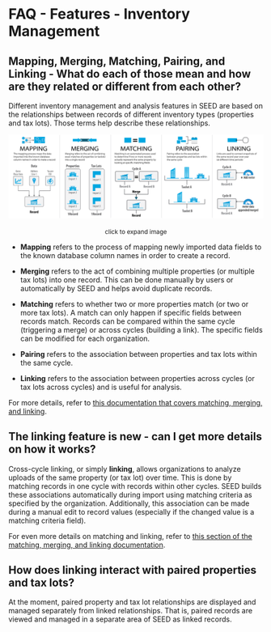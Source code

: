 # FAQ - Features - Inventory Management

## Mapping, Merging, Matching, Pairing, and Linking - What do each of those mean and how are they related or different from each other?

Different inventory management and analysis features in SEED are based on the relationships between records of different inventory types (properties and tax lots). Those terms help describe these relationships.

<!-- ![! Mapping Diagram](../../images/mapping_diagram.png) -->
<a href="../../../images/mapping_diagram.png" target="_blank"><img src="../../../images/mapping_diagram.png"></a>
<center><span style="font-size:0.85em;"> click to expand image</span></center>

* **Mapping** refers to the process of mapping newly imported data fields to the known database column names in order to create a record.

* **Merging** refers to the act of combining multiple properties (or multiple tax lots) into one record. This can be done manually by users or automatically by SEED and helps avoid duplicate records.

* **Matching** refers to whether two or more properties match (or two or more tax lots). A match can only happen if specific fields between records match. Records can be compared within the same cycle (triggering a merge) or across cycles (building a link). The specific fields can be modified for each organization.

* **Pairing** refers to the association between properties and tax lots within the same cycle.

* **Linking** refers to the association between properties across cycles (or tax lots across cycles) and is useful for analysis.

For more details, refer to [this documentation that covers matching, merging, and linking](https://github.com/SEED-platform/seed/blob/develop/docs/source/matching.rst).

## The linking feature is new - can I get more details on how it works?

Cross-cycle linking, or simply **linking**, allows organizations to analyze uploads of the same property (or tax lot) over time. This is done by matching records in one cycle with records within other cycles. SEED builds these associations automatically during import using matching criteria as specified by the organization. Additionally, this association can be made during a manual edit to record values (especially if the changed value is a matching criteria field).

For even more details on matching and linking, refer to [this section of the matching, merging, and linking documentation](https://github.com/SEED-platform/seed/blob/develop/docs/source/matching.rst#linking-across-cycles).

## How does linking interact with paired properties and tax lots?

At the moment, paired property and tax lot relationships are displayed and managed separately from linked relationships. That is, paired records are viewed and managed in a separate area of SEED as linked records.
